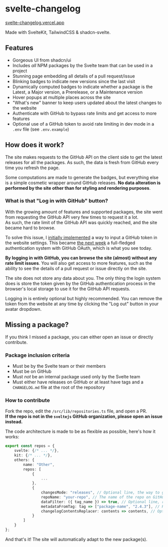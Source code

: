 # svelte-changelog

[svelte-changelog.vercel.app](https://svelte-changelog.vercel.app/)

Made with SvelteKit, TailwindCSS & shadcn-svelte.

## Features

- Gorgeous UI from shadcn/ui
- Includes _all_ NPM packages by the Svelte team that can be used in a project
- Stunning page embedding all details of a pull request/issue
- Blinking badges to indicate new versions since the last visit
- Dynamically computed badges to indicate whether a package is the Latest, a Major version, a Prerelease, or a Maintenance version
- Hover popups at multiple places across the site
- "What's new" banner to keep users updated about the latest changes to the website
- Authenticate with GitHub to bypass rate limits and get access to more features
- Optional use of a GitHub token to avoid rate limiting in dev mode in a `.env` file (see `.env.example`)

## How does it work?

The site makes requests to the GitHub API on the client side to get the latest releases for all the packages.
As such, the data is fresh from GitHub every time you refresh the page.

Some computations are made to generate the badges, but everything else is a simple cosmetic
wrapper around GitHub releases.
**No data alteration is performed by the site other than for styling and rendering purposes**.

### What is that "Log in with GitHub" button?

With the growing amount of features and supported packages, the site went from requesting the GitHub API
very few times to request it a lot.  
As such, the rate limit of the GitHub API was quickly reached, and the site became hard to browse.

To solve this issue, I [initially implemented](https://github.com/WarningImHack3r/svelte-changelog/commit/f28218cbf3d57d509e771520e8c02a610dab4b95) a way to input a GitHub token in the website settings.
This became [the next week](https://github.com/WarningImHack3r/svelte-changelog/pull/27) a full-fledged authentication system with GitHub OAuth, which is what you see today.

**By logging in with GitHub, you can browse the site (almost) without any rate limit issues**.
You will also get access to more features, such as the ability to see the details of a pull request
or issue directly on the site.

The site does not store any data about you. The only thing the login system does is store the token given
by the GitHub authentication process in the browser's local storage to use it for the GitHub API requests.

Logging in is entirely optional but highly recommended. You can remove the token from the website at any time
by clicking the "Log out" button in your avatar dropdown.

## Missing a package?

If you think I missed a package, you can either open an issue or directly contribute.

### Package inclusion criteria

- Must be by the Svelte team or their members
- Must be on GitHub
- Must _not_ be an internal package used only by the Svelte team
- Must either have releases on GitHub or at least have tags and a `CHANGELOG.md` file at the root of the repository

### How to contribute

Fork the repo, edit the `/src/lib/repositories.ts` file, and open a PR.  
**If the repo is not in the `sveltejs` GitHub organization, please open an issue instead.**

The code architecture is made to be as flexible as possible, here's how it works:

```typescript
export const repos = {
    svelte: {/* ... */},
    kit: {/* ... */},
    others: {
        name: "Other",
        repos: [
            {
                ...
            },
            {
                changesMode: "releases", // Optional line, the way to get the changes; either "releases" or "changelog", defaults to "releases"
                repoName: "your-repo", // The name of the repo on GitHub, as it appears in the URL: https://github.com/sveltejs/your-repo
                dataFilter: ({ tag_name }) => true, // Optional line, return false to exclude a version from its tag name
                metadataFromTag: tag => ["package-name", "2.4.3"], // Return the package name and version from the tag name; the version must be a valid semver without any leading "v"
                changelogContentsReplacer: contents => contents, // Optional line, replace the contents of the changelog file before parsing it; only used if `changesMode` is "changelog"
            }
        ]
    }
};
```

And that's it! The site will automatically adapt to the new package(s).
